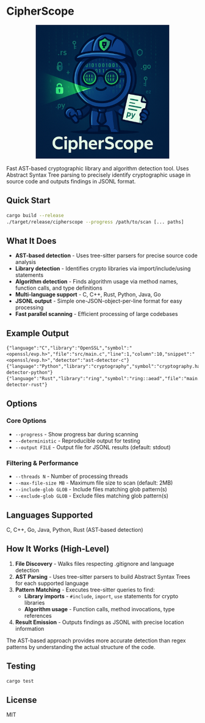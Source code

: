 # CipherScope

<div align="center">
  <img src="cipherscope.png" alt="CipherScope Logo" width="350" height="350">
</div>

Fast AST-based cryptographic library and algorithm detection tool. Uses Abstract Syntax Tree parsing to precisely identify cryptographic usage in source code and outputs findings in JSONL format.

## Quick Start

```bash
cargo build --release
./target/release/cipherscope --progress /path/to/scan [... paths]
```

## What It Does

- **AST-based detection** - Uses tree-sitter parsers for precise source code analysis
- **Library detection** - Identifies crypto libraries via import/include/using statements
- **Algorithm detection** - Finds algorithm usage via method names, function calls, and type definitions
- **Multi-language support** - C, C++, Rust, Python, Java, Go
- **JSONL output** - Simple one-JSON-object-per-line format for easy processing
- **Fast parallel scanning** - Efficient processing of large codebases

## Example Output

```jsonl
{"language":"C","library":"OpenSSL","symbol":"<openssl/evp.h>","file":"src/main.c","line":1,"column":10,"snippet":"<openssl/evp.h>","detector":"ast-detector-c"}
{"language":"Python","library":"cryptography","symbol":"cryptography.hazmat.primitives.ciphers","file":"app.py","line":1,"column":6,"snippet":"cryptography.hazmat.primitives.ciphers","detector":"ast-detector-python"}
{"language":"Rust","library":"ring","symbol":"ring::aead","file":"main.rs","line":1,"column":5,"snippet":"ring::aead","detector":"ast-detector-rust"}
```

## Options

### Core Options
- `--progress` - Show progress bar during scanning
- `--deterministic` - Reproducible output for testing
- `--output FILE` - Output file for JSONL results (default: stdout)

### Filtering & Performance
- `--threads N` - Number of processing threads
- `--max-file-size MB` - Maximum file size to scan (default: 2MB)
- `--include-glob GLOB` - Include files matching glob pattern(s)
- `--exclude-glob GLOB` - Exclude files matching glob pattern(s)

## Languages Supported

C, C++, Go, Java, Python, Rust (AST-based detection)

## How It Works (High-Level)

1. **File Discovery** - Walks files respecting .gitignore and language detection
2. **AST Parsing** - Uses tree-sitter parsers to build Abstract Syntax Trees for each supported language
3. **Pattern Matching** - Executes tree-sitter queries to find:
   - **Library imports** - `#include`, `import`, `use` statements for crypto libraries
   - **Algorithm usage** - Function calls, method invocations, type references
4. **Result Emission** - Outputs findings as JSONL with precise location information

The AST-based approach provides more accurate detection than regex patterns by understanding the actual structure of the code.

## Testing

```bash
cargo test
```

## License

MIT
